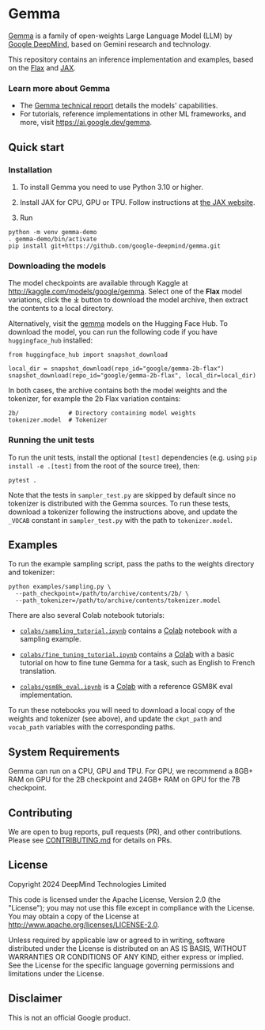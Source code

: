 # Gemma

[Gemma](https://ai.google.dev/gemma) is a family of open-weights Large Language
Model (LLM) by [Google DeepMind](https://deepmind.google/), based on Gemini
research and technology.

This repository contains an inference implementation and examples, based on the
[Flax](https://github.com/google/flax) and [JAX](https://github.com/google/jax).

### Learn more about Gemma

-   The [Gemma technical report](https://ai.google.dev/gemma/technical-report)
    details the models' capabilities.
-   For tutorials, reference implementations in other ML frameworks, and more,
    visit https://ai.google.dev/gemma.

## Quick start

### Installation

1.  To install Gemma you need to use Python 3.10 or higher.

2.  Install JAX for CPU, GPU or TPU. Follow instructions at
    [the JAX website](https://jax.readthedocs.io/en/latest/installation.html).

3.  Run

```
python -m venv gemma-demo
. gemma-demo/bin/activate
pip install git+https://github.com/google-deepmind/gemma.git
```

### Downloading the models

The model checkpoints are available through Kaggle at
http://kaggle.com/models/google/gemma. Select one of the **Flax** model
variations, click the ⤓ button to download the model archive, then extract the
contents to a local directory. 

Alternatively, visit the [gemma]([https://huggingface.co/models?other=gemma.cpp](https://huggingface.co/models?other=gemma_jax))
models on the Hugging Face Hub. To download the model, you can run the following code if you have `huggingface_hub` installed:

```
from huggingface_hub import snapshot_download

local_dir = snapshot_download(repo_id="google/gemma-2b-flax")
snapshot_download(repo_id="google/gemma-2b-flax", local_dir=local_dir)
```

In both cases, the archive contains both the model weights and
the tokenizer, for example the 2b Flax variation contains:

```
2b/              # Directory containing model weights
tokenizer.model  # Tokenizer
```

### Running the unit tests

To run the unit tests, install the optional `[test]` dependencies (e.g. using
`pip install -e .[test]` from the root of the source tree), then:

```
pytest .
```

Note that the tests in `sampler_test.py` are skipped by default since no
tokenizer is distributed with the Gemma sources. To run these tests, download a
tokenizer following the instructions above, and update the `_VOCAB` constant in
`sampler_test.py` with the path to `tokenizer.model`.

## Examples

To run the example sampling script, pass the paths to the weights directory and
tokenizer:

```
python examples/sampling.py \
  --path_checkpoint=/path/to/archive/contents/2b/ \
  --path_tokenizer=/path/to/archive/contents/tokenizer.model
```

There are also several Colab notebook tutorials:

-   [`colabs/sampling_tutorial.ipynb`](https://colab.sandbox.google.com/github/google-deepmind/gemma/blob/main/colabs/sampling_tutorial.ipynb)
    contains a [Colab](http://colab.google) notebook with a sampling example.

-   [`colabs/fine_tuning_tutorial.ipynb`](https://colab.sandbox.google.com/github/google-deepmind/gemma/blob/main/colabs/fine_tuning_tutorial.ipynb)
    contains a [Colab](http://colab.google) with a basic tutorial on how to fine
    tune Gemma for a task, such as English to French translation.

-   [`colabs/gsm8k_eval.ipynb`](https://colab.sandbox.google.com/github/google-deepmind/gemma/blob/main/colabs/gsm8k_eval.ipynb)
    is a [Colab](http://colab.google) with a reference GSM8K eval
    implementation.

To run these notebooks you will need to download a local copy of the weights and
tokenizer (see above), and update the `ckpt_path` and `vocab_path` variables
with the corresponding paths.

## System Requirements

Gemma can run on a CPU, GPU and TPU. For GPU, we recommend a 8GB+ RAM on GPU for
the 2B checkpoint and 24GB+ RAM on GPU for the 7B checkpoint.

## Contributing

We are open to bug reports, pull requests (PR), and other contributions. Please
see [CONTRIBUTING.md](CONTRIBUTING.md) for details on PRs.

## License

Copyright 2024 DeepMind Technologies Limited

This code is licensed under the Apache License, Version 2.0 (the \"License\");
you may not use this file except in compliance with the License. You may obtain
a copy of the License at http://www.apache.org/licenses/LICENSE-2.0.

Unless required by applicable law or agreed to in writing, software distributed
under the License is distributed on an AS IS BASIS, WITHOUT WARRANTIES OR
CONDITIONS OF ANY KIND, either express or implied. See the License for the
specific language governing permissions and limitations under the License.

## Disclaimer

This is not an official Google product.
